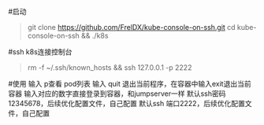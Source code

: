 #启动
> git clone https://github.com/FrelDX/kube-console-on-ssh.git
 cd kube-console-on-ssh && ./k8s
 
#ssh k8s连接控制台
> rm -f ~/.ssh/known_hosts && ssh 127.0.0.1 -p 2222

#使用
输入 p查看 pod列表
输入 quit 退出当前程序，在容器中输入exit退出当前容器
输入对应的数字直接登录到容器，和jumpserver一样
默认ssh密码12345678，后续优化配置文件，自己配置
默认ssh 端口2222，后续优化配置文件，自己配置
